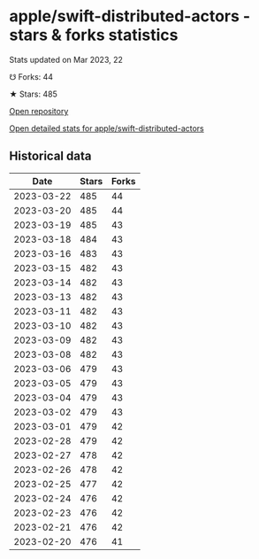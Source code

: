 # apple/swift-distributed-actors - stars & forks statistics

Stats updated on Mar 2023, 22

☋ Forks: 44

★ Stars: 485

[Open repository](https://github.com/apple/swift-distributed-actors)

[Open detailed stats for apple/swift-distributed-actors](https://reviewgithub.com/rep/apple/swift-distributed-actors)

## Historical data
| Date | Stars | Forks |
|------|-------|-------|
| 2023-03-22 | 485 | 44 | 
| 2023-03-20 | 485 | 44 | 
| 2023-03-19 | 485 | 43 | 
| 2023-03-18 | 484 | 43 | 
| 2023-03-16 | 483 | 43 | 
| 2023-03-15 | 482 | 43 | 
| 2023-03-14 | 482 | 43 | 
| 2023-03-13 | 482 | 43 | 
| 2023-03-11 | 482 | 43 | 
| 2023-03-10 | 482 | 43 | 
| 2023-03-09 | 482 | 43 | 
| 2023-03-08 | 482 | 43 | 
| 2023-03-06 | 479 | 43 | 
| 2023-03-05 | 479 | 43 | 
| 2023-03-04 | 479 | 43 | 
| 2023-03-02 | 479 | 43 | 
| 2023-03-01 | 479 | 42 | 
| 2023-02-28 | 479 | 42 | 
| 2023-02-27 | 478 | 42 | 
| 2023-02-26 | 478 | 42 | 
| 2023-02-25 | 477 | 42 | 
| 2023-02-24 | 476 | 42 | 
| 2023-02-23 | 476 | 42 | 
| 2023-02-21 | 476 | 42 | 
| 2023-02-20 | 476 | 41 | 

